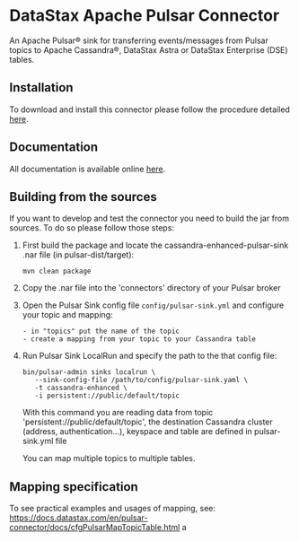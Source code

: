 # DataStax Apache Pulsar Connector

An Apache Pulsar® sink for transferring events/messages from Pulsar topics to Apache Cassandra®,
DataStax Astra or DataStax Enterprise (DSE) tables.

## Installation

To download and install this connector please follow the procedure detailed [here](https://docs.datastax.com/en/pulsar-connector/docs/pulsarInstall.html).

## Documentation

All documentation is available online [here](https://docs.datastax.com/en/pulsar-connector/docs/index.html).

## Building from the sources

If you want to develop and test the connector you need to build the jar from sources.
To do so please follow those steps:

1. First build the package and locate the cassandra-enhanced-pulsar-sink .nar file (in pulsar-dist/target):

       mvn clean package

2. Copy the .nar file into the 'connectors' directory of your Pulsar broker

2. Open the Pulsar Sink config file `config/pulsar-sink.yml` and configure your topic and mapping:

       - in "topics" put the name of the topic
       - create a mapping from your topic to your Cassandra table

3. Run Pulsar Sink LocalRun and specify the path to the that config file:

       bin/pulsar-admin sinks localrun \
          --sink-config-file /path/to/config/pulsar-sink.yaml \
          -t cassandra-enhanced \
          -i persistent://public/default/topic

   With this command you are reading data from topic 'persistent://public/default/topic', the destination Cassandra cluster (address, authentication...), keyspace
   and table are defined in pulsar-sink.yml file

   You can map multiple topics to multiple tables.

## Mapping specification

To see practical examples and usages of mapping, see:
https://docs.datastax.com/en/pulsar-connector/docs/cfgPulsarMapTopicTable.html
a
